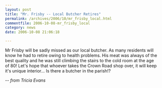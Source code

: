 ```yaml
---
layout: post
title: "Mr. Frisby -- Local Butcher Retires"
permalink: /archives/2006/10/mr_frisby_local.html
commentfile: 2006-10-08-mr_frisby_local
category: news
date: 2006-10-08 21:06:18

---
```


Mr Frisby will be sadly missed as our local butcher. As many residents will know he had to retire owing to health problems. His meat was always of the best quality and he was still climbing the stairs to the cold room at the age of 80! Let's hope that whoever takes the Crown Road shop over, it will keep it's unique interior... Is there a butcher in the parish!?

-- *from Tricia Evans*
